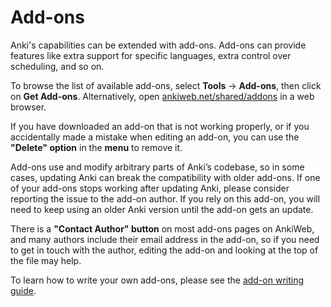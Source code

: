 # Add-ons

Anki's capabilities can be extended with add-ons. Add-ons can provide
features like extra support for specific languages, extra control over
scheduling, and so on.

To browse the list of available add-ons, select **Tools** → **Add-ons**, then click on **Get Add-ons**.
Alternatively, open [ankiweb.net/shared/addons](https://ankiweb.net/shared/addons) in a web browser.

If you have downloaded an add-on that is not working properly, or if you
accidentally made a mistake when editing an add-on, you can use the
**"Delete" option** in the **menu** to remove it.

Add-ons use and modify arbitrary parts of Anki’s codebase, so in some
cases, updating Anki can break the compatibility with older add-ons. If
one of your add-ons stops working after updating Anki, please consider
reporting the issue to the add-on author. If you rely on this add-on,
you will need to keep using an older Anki version until the add-on gets
an update.

There is a **"Contact Author" button** on most add-ons pages on AnkiWeb,
and many authors include their email address in the add-on, so if you
need to get in touch with the author, editing the add-on and looking at
the top of the file may help.

To learn how to write your own add-ons, please see the [add-on writing guide](https://addon-docs.ankiweb.net).

